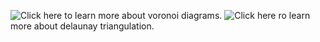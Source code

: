 ![Click here](https://en.wikipedia.org/wiki/Voronoi_diagram) to learn more about voronoi diagrams.
![Click here](https://en.wikipedia.org/wiki/Delaunay_triangulation) ro learn more about delaunay triangulation.
